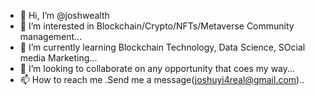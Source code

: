- 👋 Hi, I’m @joshwealth
- 👀 I’m interested in Blockchain/Crypto/NFTs/Metaverse Community management...
- 🌱 I’m currently learning Blockchain Technology, Data Science, SOcial media Marketing...
- 💞️ I’m looking to collaborate on any opportunity that coes my way...
- 📫 How to reach me .Send me a message(joshuyi4real@gmail.com)..

<!---
joshwealth/joshwealth is a ✨ special ✨ repository because its `README.md` (this file) appears on your GitHub profile.
You can click the Preview link to take a look at your changes.
--->
